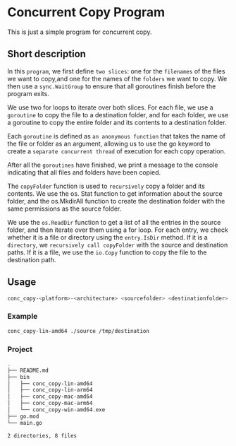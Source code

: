 # Concurrent Copy Program

This is just a simple program for concurrent copy.

## Short description

In this `program`, we first define `two slices`: one for the `filenames` of the files we want to copy,and one for the names of the `folders` we want to copy. We then use a `sync.WaitGroup` to ensure that all goroutines finish before the program exits.

We use two for loops to iterate over both slices. For each file, we use a `goroutine` to copy the file to a destination folder, and for each folder, we use a goroutine to copy the entire folder and its contents to a destination folder.

Each `goroutine` is defined as `an anonymous function` that takes the name of the file or folder as an argument, allowing us to use the go keyword to create a `separate concurrent thread` of execution for each copy operation.

After all the `goroutines` have finished, we print a message to the console indicating that all files and folders have been copied.

The `copyFolder` function is used to `recursively` copy a folder and its contents. We use the os. Stat function to get information about the source folder, and the os.MkdirAll function to create the destination folder with the same permissions as the source folder.

We use the `os.ReadDir` function to get a list of all the entries in the source folder, and then iterate over them using a for loop. For each entry, we check whether it is a file or directory using the `entry.IsDir` method. If it is a `directory`, we `recursively call copyFolder` with the source and destination paths. If it is a file, we use the `io.Copy` function to copy the file to the destination path.

## Usage

```bash
conc_copy-<platform>-<architecture> <sourcefolder> <destinationfolder>
```

### Example

```bash
conc_copy-lin-amd64 ./source /tmp/destination
```

### Project 

```bash
.
├── README.md
├── bin
│   ├── conc_copy-lin-amd64
│   ├── conc_copy-lin-arm64
│   ├── conc_copy-mac-amd64
│   ├── conc_copy-mac-arm64
│   └── conc_copy-win-amd64.exe
├── go.mod
└── main.go

2 directories, 8 files
```